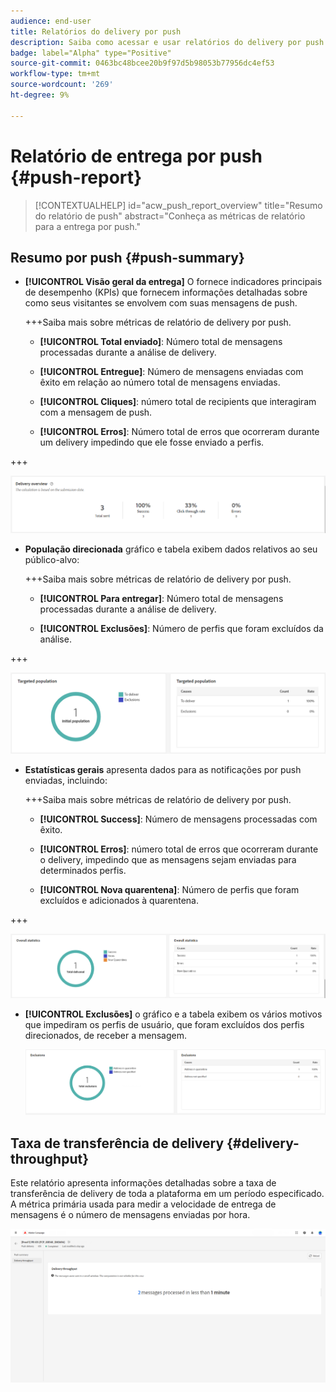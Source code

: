 ```yaml
---
audience: end-user
title: Relatórios do delivery por push
description: Saiba como acessar e usar relatórios do delivery por push
badge: label="Alpha" type="Positive"
source-git-commit: 0463bc48bcee20b9f97d5b98053b77956dc4ef53
workflow-type: tm+mt
source-wordcount: '269'
ht-degree: 9%

---
```


# Relatório de entrega por push {#push-report}

>[!CONTEXTUALHELP]
>id="acw_push_report_overview"
>title="Resumo do relatório de push"
>abstract="Conheça as métricas de relatório para a entrega por push."

## Resumo por push {#push-summary}

* **[!UICONTROL Visão geral da entrega]** O fornece indicadores principais de desempenho (KPIs) que fornecem informações detalhadas sobre como seus visitantes se envolvem com suas mensagens de push.

  +++Saiba mais sobre métricas de relatório de delivery por push.

   * **[!UICONTROL Total enviado]**: Número total de mensagens processadas durante a análise de delivery.

   * **[!UICONTROL Entregue]**: Número de mensagens enviadas com êxito em relação ao número total de mensagens enviadas.

   * **[!UICONTROL Cliques]**: número total de recipients que interagiram com a mensagem de push.

   * **[!UICONTROL Erros]**: Número total de erros que ocorreram durante um delivery impedindo que ele fosse enviado a perfis.

+++

  ![](assets/reporting_push_3.png)

* **População direcionada** gráfico e tabela exibem dados relativos ao seu público-alvo:

  +++Saiba mais sobre métricas de relatório de delivery por push.

   * **[!UICONTROL Para entregar]**: Número total de mensagens processadas durante a análise de delivery.

   * **[!UICONTROL Exclusões]**: Número de perfis que foram excluídos da análise.

+++

  ![](assets/reporting_push_4.png)

* **Estatísticas gerais** apresenta dados para as notificações por push enviadas, incluindo:

  +++Saiba mais sobre métricas de relatório de delivery por push.

   * **[!UICONTROL Success]**: Número de mensagens processadas com êxito.

   * **[!UICONTROL Erros]**: número total de erros que ocorreram durante o delivery, impedindo que as mensagens sejam enviadas para determinados perfis.

   * **[!UICONTROL Nova quarentena]**: Número de perfis que foram excluídos e adicionados à quarentena.

+++

  ![](assets/reporting_push_5.png)

* **[!UICONTROL Exclusões]** o gráfico e a tabela exibem os vários motivos que impediram os perfis de usuário, que foram excluídos dos perfis direcionados, de receber a mensagem.

  ![](assets/reporting_push_6.png)

## Taxa de transferência de delivery {#delivery-throughput}

Este relatório apresenta informações detalhadas sobre a taxa de transferência de delivery de toda a plataforma em um período especificado. A métrica primária usada para medir a velocidade de entrega de mensagens é o número de mensagens enviadas por hora.

![](assets/reporting_push_2.png)
